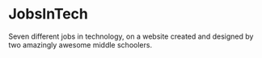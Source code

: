 # JobsInTech
Seven different jobs in technology, on a website created and designed by two amazingly awesome middle schoolers.

